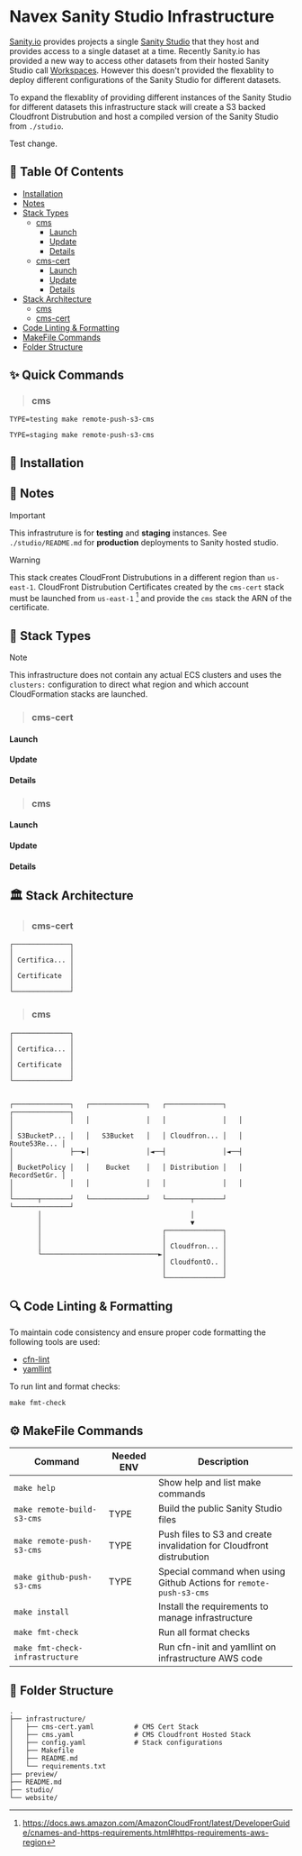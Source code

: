 # Navex Sanity Studio Infrastructure

[Sanity.io](https://www.sanity.io/) provides projects a single 
[Sanity Studio](https://www.sanity.io/studio) that they host and provides access
to a single dataset at a time. Recently Sanity.io has provided a new way to
access other datasets from their hosted Sanity Studio call
[Workspaces](https://www.sanity.io/docs/workspaces). However this doesn't 
provided the flexablity to deploy different configurations of the Sanity Studio
for  different datasets.

To expand the flexablity of providing different instances of the Sanity Studio
for different datasets this infrastructure stack will create a S3 backed
Cloudfront Distrubution and host a compiled version of the Sanity Studio
from `./studio`.


Test change.



## :book: Table Of Contents

- [Installation](#toolbox-installation)
- [Notes](#speech_balloon-notes)
- [Stack Types](#beginner-stack-types)
    - [cms](#cms-1)
        - [Launch](#launch)
        - [Update](#update)
        - [Details](#details)
    - [cms-cert](#cms-cert)
        - [Launch](#launch-1)
        - [Update](#update-1)
        - [Details](#details-1)
- [Stack Architecture](#classical_building-stack-architecture)
    - [cms](#cms-2)
    - [cms-cert](#cms-cert-1)
- [Code Linting & Formatting](#mag-code-linting--formatting)
- [MakeFile Commands](#gear-makefile-commands)
- [Folder Structure](#file_folder-folder-structure)



## :sparkles: Quick Commands

> ### cms

```console
TYPE=testing make remote-push-s3-cms
```

```console
TYPE=staging make remote-push-s3-cms
```




## :toolbox: Installation


## :speech_balloon: Notes

> [!IMPORTANT]
> This infrastruture is for **testing** and **staging** instances.
See `./studio/README.md` for **production** deployments to Sanity hosted studio.

> [!WARNING]
> This stack creates CloudFront Distrubutions in a different region than
`us-east-1`. CloudFront Distrubution Certificates created by the `cms-cert`
stack must be launched from `us-east-1` [^1] and provide the `cms`
stack the ARN of the certificate.




## :beginner: Stack Types

> [!NOTE]
> This infrastructure does not contain any actual ECS clusters and uses the 
`clusters:` configuration to direct what region and which account CloudFormation
stacks are launched.

> ### cms-cert

#### Launch

#### Update

#### Details

> ### cms

#### Launch

#### Update

#### Details




## :classical_building: Stack Architecture

> ### cms-cert

    ┌──────────────┐
    │              │
    │ Certifica... │
    │              │
    │ Certificate  │
    │              │
    └──────────────┘

> ### cms

    ┌──────────────┐
    │              │
    │ Certifica... │
    │              │
    │ Certificate  │
    │              │
    └──────────────┘


    ┌──────────────┐   ┌──────────────┐   ┌──────────────┐   ┌──────────────┐
    │              │   │              │   │              │   │              │
    │ S3BucketP... │   │   S3Bucket   │   │ Cloudfron... │   │ Route53Re... │
    │              ├──►│              │◄──┤              │◄──┤              │
    │ BucketPolicy │   │    Bucket    │   │ Distribution │   │ RecordSetGr. │
    │              │   │              │   │              │   │              │
    └──────┬───────┘   └──────────────┘   └──────┬───────┘   └──────────────┘
           │                                     │
           │                                     ▼
           │                              ┌──────────────┐
           │                              │              │
           │                              │ Cloudfron... │
           └─────────────────────────────►│              │
                                          │ CloudfontO.. │
                                          │              │
                                          └──────────────┘




## :mag: Code Linting & Formatting

To maintain code consistency and ensure proper code formatting the following tools are used:

  * [cfn-lint](https://github.com/aws-cloudformation/cfn-lint)
  * [yamllint](https://github.com/adrienverge/yamllint)

To run lint and format checks:

```console
make fmt-check
```




## :gear: MakeFile Commands

| Command                           | Needed ENV | Description                                                          |
| --------------------------------- | ---------- | -------------------------------------------------------------------- |
| `make help`                       |            | Show help and list make commands                                     |
| `make remote-build-s3-cms`        |    TYPE    | Build the public Sanity Studio files                                 |
| `make remote-push-s3-cms`         |    TYPE    | Push files to S3 and create invalidation for Cloudfront distrubution |
| `make github-push-s3-cms`         |    TYPE    | Special command when using Github Actions for `remote-push-s3-cms`   |
| `make install`                    |            | Install the requirements to manage infrastructure                    |
| `make fmt-check`                  |            | Run all format checks                                                |
| `make fmt-check-infrastructure`   |            | Run cfn-init and yamllint on infrastructure AWS code                 |




## :file_folder: Folder Structure

    .
    ├── infrastructure/
    │   ├── cms-cert.yaml          # CMS Cert Stack
    │   ├── cms.yaml               # CMS Cloudfront Hosted Stack
    │   ├── config.yaml            # Stack configurations
    │   ├── Makefile
    │   ├── README.md
    │   └── requirements.txt
    ├── preview/
    ├── README.md
    ├── studio/
    └── website/




[^1]:
    https://docs.aws.amazon.com/AmazonCloudFront/latest/DeveloperGuide/cnames-and-https-requirements.html#https-requirements-aws-region
